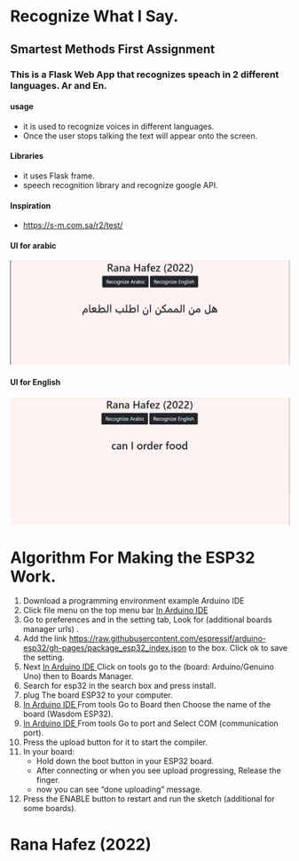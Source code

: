 # Recognize What I Say.
## Smartest Methods First Assignment

### This is a Flask Web App that recognizes speach in 2 different languages. Ar and En.

#### usage
* it is used to recognize voices in different languages.
* Once the user stops talking the text will appear onto the screen.


#### Libraries 
* it uses Flask frame.
* speech recognition library and recognize google API.


#### Inspiration
* https://s-m.com.sa/r2/test/
#### UI for arabic
![img.png](img.png)

#### UI for English
![img_1.png](img_1.png)

# Algorithm For Making the ESP32 Work.


1) Download a programming environment example Arduino IDE 
2) Click file menu on the top menu bar <u> In Arduino IDE </u>
3) Go to preferences and in the setting tab,  Look for (additional boards manager urls) .
4) Add the link https://raw.githubusercontent.com/espressif/arduino-esp32/gh-pages/package_esp32_index.json to the box. Click ok to save the setting.
5) Next <u> In Arduino IDE </u>  Click on tools go to the (board: Arduino/Genuino Uno) then to Boards Manager.
6) Search for esp32 in the search box and press install. 
7) plug The board ESP32 to your computer. 
8) <u> In Arduino IDE </u> From tools Go to Board then Choose the name of the board (Wasdom ESP32). 
9) <u> In Arduino IDE </u> From tools Go to port and Select COM (communication port). 
10) Press the upload button for it to start the compiler. 
11) In your board:
     * Hold down the boot button in your ESP32 board. 
     * After connecting or when you see upload progressing, Release the finger. 
     * now you can see “done uploading” message.
12) Press the ENABLE button to restart and run the sketch (additional for some boards).

# Rana Hafez (2022)
